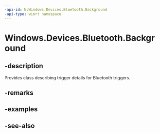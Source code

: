 ```yaml
---
-api-id: N:Windows.Devices.Bluetooth.Background
-api-type: winrt namespace
---
```


# Windows.Devices.Bluetooth.Background

## -description
Provides class describing trigger details for Bluetooth triggers.

## -remarks

## -examples

## -see-also